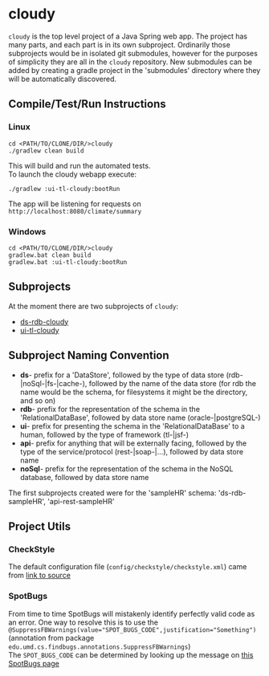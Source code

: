 # cloudy
`cloudy` is the top level project of a Java Spring web app. The project has many parts, and each part is in its own subproject. Ordinarily those subprojects would be in isolated git submodules, however for the purposes of simplicity they are all in the `cloudy` repository.
New submodules can be added by creating a gradle project in the 'submodules' directory where they will be automatically discovered.  

## Compile/Test/Run Instructions
### Linux
```
cd <PATH/TO/CLONE/DIR/>cloudy
./gradlew clean build
```
This will build and run the automated tests.  
To launch the cloudy webapp execute:

```
./gradlew :ui-tl-cloudy:bootRun
```

The app will be listening for requests on `http://localhost:8080/climate/summary`

### Windows
```
cd <PATH/TO/CLONE/DIR/>cloudy
gradlew.bat clean build
gradlew.bat :ui-tl-cloudy:bootRun
```

## Subprojects
At the moment there are two subprojects of `cloudy`:
* [ds-rdb-cloudy](subprojects/ds-rdb-cloudy/README.md)
* [ui-tl-cloudy](subprojects/ui-tl-cloudy/README.md)
  
## Subproject Naming Convention
* **ds**- prefix for a 'DataStore', followed by the type of data store (rdb-|noSql-|fs-|cache-), followed by the name of the data store (for rdb the name would be the schema, for filesystems it might be the directory, and so on)  
* **rdb**- prefix for the representation of the schema in the 'RelationalDataBase', followed by data store name (oracle-|postgreSQL-)  
* **ui**- prefix for presenting the schema in the 'RelationalDataBase' to a human, followed by the type of framework (tl-|jsf-)
* **api**- prefix for anything that will be externally facing, followed by the type of the service/protocol (rest-|soap-|...), followed by data store name  
* **noSql**- prefix for the representation of the schema in the NoSQL database, followed by data store name  

The first subprojects created were for the 'sampleHR' schema: 'ds-rdb-sampleHR', 'api-rest-sampleHR'

## Project Utils

### CheckStyle

The default configuration file (`config/checkstyle/checkstyle.xml`) came from [link to source](https://raw.githubusercontent.com/checkstyle/checkstyle/master/src/main/resources/sun_checks.xml)

### SpotBugs

From time to time SpotBugs will mistakenly identify perfectly valid code as an error. One way to resolve this is to use the 
`@SuppressFBWarnings(value="SPOT_BUGS_CODE",justification="Something")` (annotation from package `edu.umd.cs.findbugs.annotations.SuppressFBWarnings`)   
The `SPOT_BUGS_CODE` can be determined by looking up the message on [this SpotBugs page](https://spotbugs.readthedocs.io/en/stable/bugDescriptions.html)